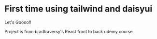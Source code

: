 # First time using tailwind and daisyui
Let's Goooo!!

Project is from bradtraversy's React front to back udemy course
